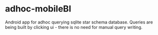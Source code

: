 # adhoc-mobileBI
Android app for adhoc querying sqlite star schema database.
Queries are being built by clicking ui - there is no need for manual query writing.
